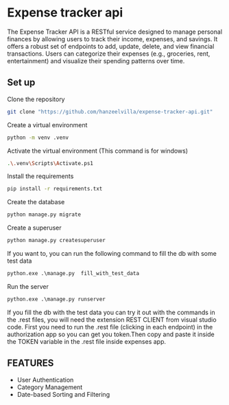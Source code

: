 # Expense tracker api

The Expense Tracker API is a RESTful service designed to manage personal finances by allowing users to track their income, expenses, and savings. It offers a robust set of endpoints to add, update, delete, and view financial transactions. Users can categorize their expenses (e.g., groceries, rent, entertainment) and visualize their spending patterns over time.

## Set up

Clone the repository

```bash
git clone "https://github.com/hanzeelvilla/expense-tracker-api.git"
```

Create a virtual environment

```bash
python -m venv .venv
```

Activate the virtual environment (This command is for windows)

```bash
.\.venv\Scripts\Activate.ps1
```

Install the requirements

```bash
pip install -r requirements.txt
```

Create the database

```python
python manage.py migrate
```

Create a superuser

```python
python manage.py createsuperuser
```

If you want to, you can run the following command to fill the db with some test data

```python
python.exe .\manage.py  fill_with_test_data
```

Run the server

```python
python.exe .\manage.py runserver
```

If you fill the db with the test data you can try it out with the commands in the .rest files, you will need the extension REST CLIENT from visual studio code. First you need to run the .rest file (clicking in each endpoint) in the authorization app so you can get you token.Then copy and paste it inside the TOKEN variable in the .rest file inside expenses app.

## FEATURES
- User Authentication
- Category Management
- Date-based Sorting and Filtering